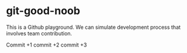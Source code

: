 # git-good-noob

This is a Github playground. We can simulate development process that involves team contribution.

Commit +1
commit +2
commit +3
